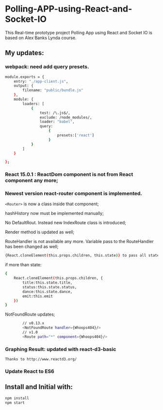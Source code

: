 # Polling-APP-using-React-and-Socket-IO
This Real-time prototype project Polling App using React and Socket IO is based on Alex Banks Lynda course. 

## My updates:

### webpack: need add query presets.

```bash
module.exports = {
	entry: "./app-client.js",
	output: {
		filename: "public/bundle.js"
	},
	module: {
		loaders: [
			{ 
    			test: /\.js$/, 
    			exclude: /node_modules/, 
    			loader: "babel", 
    			query:
      				{
        				presets:['react']
      				}
			}
		]
	}

};
```

### React 15.0.1 : ReactDom component is not from React component any more;

### Newest version react-router component is implemented. 

```<Router>``` is now a class inside that component;
	
hashHistory now must be implemented manually;

No DefaultRout. Instead new IndexRoute class is introduced;
	
Render method is updated as well;
	
RouteHandler is not available any more. Variable pass to the RouteHandler has been changed as well;
	
```bash
{React.cloneElement(this.props.children, this.state)} to pass all state.
```


if more than state:


```bash
{
	React.cloneElement(this.props.children, {
		title:this.state.title,
		status:this.state.status,
		dance:this.state.dance,
		emit:this.emit
	})
}
```


NotFoundRoute updates;

	
```bash
		// v0.13.x
		<NotFoundRoute handler={Whoops404}/>
		// v1.0
		<Route path="*" component={Whoops404}/>
```

### Graphing Result: updated with react-d3-basic

	Thanks to http://www.reactd3.org/
	
### Update React to ES6

	
## Install and Initial with:

```bash
npm install
npm start
```




	